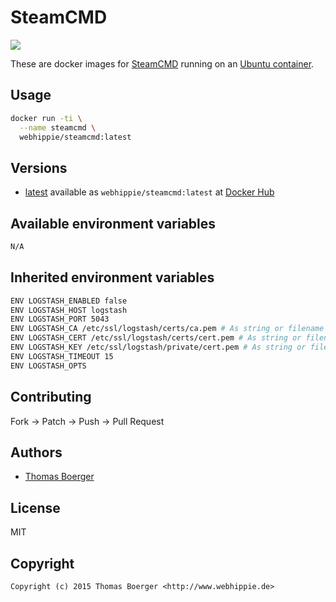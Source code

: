 # SteamCMD

[![](https://badge.imagelayers.io/webhippie/steamcmd:latest.svg)](https://imagelayers.io/?images=webhippie/steamcmd:latest 'Get your own badge on imagelayers.io')

These are docker images for [SteamCMD](http://store.steampowered.com/) running
on an [Ubuntu container](https://registry.hub.docker.com/u/webhippie/ubuntu/).


## Usage

```bash
docker run -ti \
  --name steamcmd \
  webhippie/steamcmd:latest
```


## Versions

* [latest](https://github.com/dockhippie/steamcmd/tree/master)
  available as ```webhippie/steamcmd:latest``` at
  [Docker Hub](https://registry.hub.docker.com/u/webhippie/steamcmd/)


## Available environment variables

```bash
N/A
```


## Inherited environment variables

```bash
ENV LOGSTASH_ENABLED false
ENV LOGSTASH_HOST logstash
ENV LOGSTASH_PORT 5043
ENV LOGSTASH_CA /etc/ssl/logstash/certs/ca.pem # As string or filename
ENV LOGSTASH_CERT /etc/ssl/logstash/certs/cert.pem # As string or filename
ENV LOGSTASH_KEY /etc/ssl/logstash/private/cert.pem # As string or filename
ENV LOGSTASH_TIMEOUT 15
ENV LOGSTASH_OPTS
```


## Contributing

Fork -> Patch -> Push -> Pull Request


## Authors

* [Thomas Boerger](https://github.com/tboerger)


## License

MIT


## Copyright

```
Copyright (c) 2015 Thomas Boerger <http://www.webhippie.de>
```
